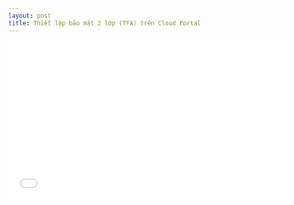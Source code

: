 ```yaml
---
layout: post
title: Thiết lập bảo mật 2 lớp (TFA) trên Cloud Portal
---
```


<iframe width="560" height="315" src="//www.youtube.com/embed/YuQgRzG3zdc" frameborder="0" allowfullscreen>

</iframe>
